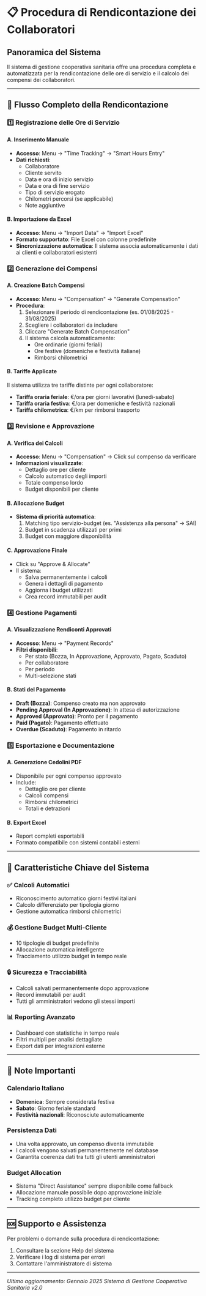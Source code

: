 # 📋 Procedura di Rendicontazione dei Collaboratori

## Panoramica del Sistema
Il sistema di gestione cooperativa sanitaria offre una procedura completa e automatizzata per la rendicontazione delle ore di servizio e il calcolo dei compensi dei collaboratori.

---

## 🔄 Flusso Completo della Rendicontazione

### 1️⃣ **Registrazione delle Ore di Servizio**

#### A. Inserimento Manuale
- **Accesso**: Menu → "Time Tracking" → "Smart Hours Entry"
- **Dati richiesti**:
  - Collaboratore
  - Cliente servito
  - Data e ora di inizio servizio
  - Data e ora di fine servizio
  - Tipo di servizio erogato
  - Chilometri percorsi (se applicabile)
  - Note aggiuntive

#### B. Importazione da Excel
- **Accesso**: Menu → "Import Data" → "Import Excel"
- **Formato supportato**: File Excel con colonne predefinite
- **Sincronizzazione automatica**: Il sistema associa automaticamente i dati ai clienti e collaboratori esistenti

### 2️⃣ **Generazione dei Compensi**

#### A. Creazione Batch Compensi
- **Accesso**: Menu → "Compensation" → "Generate Compensation"
- **Procedura**:
  1. Selezionare il periodo di rendicontazione (es. 01/08/2025 - 31/08/2025)
  2. Scegliere i collaboratori da includere
  3. Cliccare "Generate Batch Compensation"
  4. Il sistema calcola automaticamente:
     - Ore ordinarie (giorni feriali)
     - Ore festive (domeniche e festività italiane)
     - Rimborsi chilometrici

#### B. Tariffe Applicate
Il sistema utilizza tre tariffe distinte per ogni collaboratore:
- **Tariffa oraria feriale**: €/ora per giorni lavorativi (lunedì-sabato)
- **Tariffa oraria festiva**: €/ora per domeniche e festività nazionali
- **Tariffa chilometrica**: €/km per rimborsi trasporto

### 3️⃣ **Revisione e Approvazione**

#### A. Verifica dei Calcoli
- **Accesso**: Menu → "Compensation" → Click sul compenso da verificare
- **Informazioni visualizzate**:
  - Dettaglio ore per cliente
  - Calcolo automatico degli importi
  - Totale compenso lordo
  - Budget disponibili per cliente

#### B. Allocazione Budget
- **Sistema di priorità automatica**:
  1. Matching tipo servizio-budget (es. "Assistenza alla persona" → SAI)
  2. Budget in scadenza utilizzati per primi
  3. Budget con maggiore disponibilità

#### C. Approvazione Finale
- Click su "Approve & Allocate"
- Il sistema:
  - Salva permanentemente i calcoli
  - Genera i dettagli di pagamento
  - Aggiorna i budget utilizzati
  - Crea record immutabili per audit

### 4️⃣ **Gestione Pagamenti**

#### A. Visualizzazione Rendiconti Approvati
- **Accesso**: Menu → "Payment Records"
- **Filtri disponibili**:
  - Per stato (Bozza, In Approvazione, Approvato, Pagato, Scaduto)
  - Per collaboratore
  - Per periodo
  - Multi-selezione stati

#### B. Stati del Pagamento
- **Draft (Bozza)**: Compenso creato ma non approvato
- **Pending Approval (In Approvazione)**: In attesa di autorizzazione
- **Approved (Approvato)**: Pronto per il pagamento
- **Paid (Pagato)**: Pagamento effettuato
- **Overdue (Scaduto)**: Pagamento in ritardo

### 5️⃣ **Esportazione e Documentazione**

#### A. Generazione Cedolini PDF
- Disponibile per ogni compenso approvato
- Include:
  - Dettaglio ore per cliente
  - Calcoli compensi
  - Rimborsi chilometrici
  - Totali e detrazioni

#### B. Export Excel
- Report completi esportabili
- Formato compatibile con sistemi contabili esterni

---

## 🎯 Caratteristiche Chiave del Sistema

### ✅ **Calcoli Automatici**
- Riconoscimento automatico giorni festivi italiani
- Calcolo differenziato per tipologia giorno
- Gestione automatica rimborsi chilometrici

### 💰 **Gestione Budget Multi-Cliente**
- 10 tipologie di budget predefinite
- Allocazione automatica intelligente
- Tracciamento utilizzo budget in tempo reale

### 🔒 **Sicurezza e Tracciabilità**
- Calcoli salvati permanentemente dopo approvazione
- Record immutabili per audit
- Tutti gli amministratori vedono gli stessi importi

### 📊 **Reporting Avanzato**
- Dashboard con statistiche in tempo reale
- Filtri multipli per analisi dettagliate
- Export dati per integrazioni esterne

---

## 📝 Note Importanti

### Calendario Italiano
- **Domenica**: Sempre considerata festiva
- **Sabato**: Giorno feriale standard
- **Festività nazionali**: Riconosciute automaticamente

### Persistenza Dati
- Una volta approvato, un compenso diventa immutabile
- I calcoli vengono salvati permanentemente nel database
- Garantita coerenza dati tra tutti gli utenti amministratori

### Budget Allocation
- Sistema "Direct Assistance" sempre disponibile come fallback
- Allocazione manuale possibile dopo approvazione iniziale
- Tracking completo utilizzo budget per cliente

---

## 🆘 Supporto e Assistenza

Per problemi o domande sulla procedura di rendicontazione:
1. Consultare la sezione Help del sistema
2. Verificare i log di sistema per errori
3. Contattare l'amministratore di sistema

---

*Ultimo aggiornamento: Gennaio 2025*
*Sistema di Gestione Cooperativa Sanitaria v2.0*